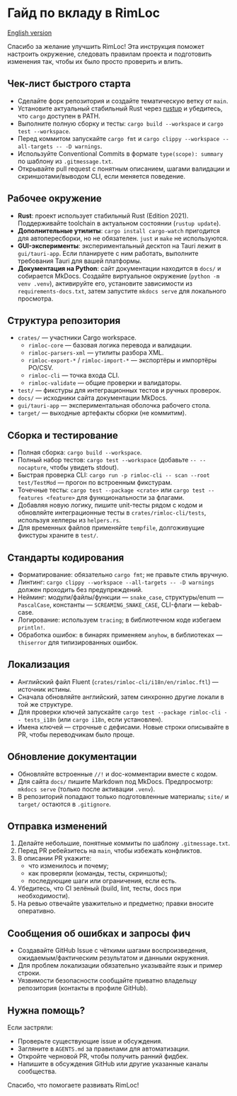 # Гайд по вкладу в RimLoc

[English version](../../CONTRIBUTING.md)

Спасибо за желание улучшить RimLoc! Эта инструкция поможет настроить окружение, следовать правилам проекта и подготовить изменения так, чтобы их было просто проверить и влить.

## Чек-лист быстрого старта
- Сделайте форк репозитория и создайте тематическую ветку от `main`.
- Установите актуальный стабильный Rust через [rustup](https://rustup.rs/) и убедитесь, что `cargo` доступен в PATH.
- Выполните полную сборку и тесты: `cargo build --workspace` и `cargo test --workspace`.
- Перед коммитом запускайте `cargo fmt` и `cargo clippy --workspace --all-targets -- -D warnings`.
- Используйте Conventional Commits в формате `type(scope): summary` по шаблону из `.gitmessage.txt`.
- Открывайте pull request с понятным описанием, шагами валидации и скриншотами/выводом CLI, если меняется поведение.

## Рабочее окружение
- **Rust**: проект использует стабильный Rust (Edition 2021). Поддерживайте toolchain в актуальном состоянии (`rustup update`).
- **Дополнительные утилиты**: `cargo install cargo-watch` пригодится для автопересборки, но не обязателен. `just` и `make` не используются.
- **GUI-эксперименты**: экспериментальный десктоп на Tauri лежит в `gui/tauri-app`. Если планируете с ним работать, выполните требования Tauri для вашей платформы.
- **Документация на Python**: сайт документации находится в `docs/` и собирается MkDocs. Создайте виртуальное окружение (`python -m venv .venv`), активируйте его, установите зависимости из `requirements-docs.txt`, затем запустите `mkdocs serve` для локального просмотра.

## Структура репозитория
- `crates/` — участники Cargo workspace.
  - `rimloc-core` — базовая логика перевода и валидации.
  - `rimloc-parsers-xml` — утилиты разбора XML.
  - `rimloc-export-*` / `rimloc-import-*` — экспортёры и импортёры PO/CSV.
  - `rimloc-cli` — точка входа CLI.
  - `rimloc-validate` — общие проверки и валидаторы.
- `test/` — фикстуры для интеграционных тестов и ручных проверок.
- `docs/` — исходники сайта документации MkDocs.
- `gui/tauri-app` — экспериментальная оболочка рабочего стола.
- `target/` — выходные артефакты сборки (не коммитим).

## Сборка и тестирование
- Полная сборка: `cargo build --workspace`.
- Полный набор тестов: `cargo test --workspace` (добавьте `-- --nocapture`, чтобы увидеть stdout).
- Быстрая проверка CLI: `cargo run -p rimloc-cli -- scan --root test/TestMod` — прогон по встроенным фикстурам.
- Точечные тесты: `cargo test --package <crate>` или `cargo test --features <feature>` для функциональности за флагами.
- Добавляя новую логику, пишите unit-тесты рядом с кодом и обновляйте интеграционные тесты в `crates/rimloc-cli/tests`, используя хелперы из `helpers.rs`.
- Для временных файлов применяйте `tempfile`, долгоживущие фикстуры храните в `test/`.

## Стандарты кодирования
- Форматирование: обязательно `cargo fmt`; не правьте стиль вручную.
- Линтинг: `cargo clippy --workspace --all-targets -- -D warnings` должен проходить без предупреждений.
- Нейминг: модули/файлы/функции — `snake_case`, структуры/enum — `PascalCase`, константы — `SCREAMING_SNAKE_CASE`, CLI-флаги — kebab-case.
- Логирование: используем `tracing`; в библиотечном коде избегаем `println!`.
- Обработка ошибок: в бинарях применяем `anyhow`, в библиотеках — `thiserror` для типизированных ошибок.

## Локализация
- Английский файл Fluent (`crates/rimloc-cli/i18n/en/rimloc.ftl`) — источник истины.
- Сначала обновляйте английский, затем синхронно другие локали в той же структуре.
- Для проверки ключей запускайте `cargo test --package rimloc-cli -- tests_i18n` (или `cargo i18n`, если установлен).
- Имена ключей — строчные с дефисами. Новые строки описывайте в PR, чтобы переводчикам было проще.

## Обновление документации
- Обновляйте встроенные `//!` и doc-комментарии вместе с кодом.
- Для сайта `docs/` пишите Markdown под MkDocs. Предпросмотр: `mkdocs serve` (только после активации `.venv`).
- В репозиторий попадают только подготовленные материалы; `site/` и `target/` остаются в `.gitignore`.

## Отправка изменений
1. Делайте небольшие, понятные коммиты по шаблону `.gitmessage.txt`.
2. Перед PR ребейзитесь на `main`, чтобы избежать конфликтов.
3. В описании PR укажите:
   - что изменилось и почему;
   - как проверяли (команды, тесты, скриншоты);
   - последующие шаги или ограничения, если есть.
4. Убедитесь, что CI зелёный (build, lint, тесты, docs при необходимости).
5. На ревью отвечайте уважительно и предметно; правки вносите оперативно.

## Сообщения об ошибках и запросы фич
- Создавайте GitHub Issue с чёткими шагами воспроизведения, ожидаемым/фактическим результатом и данными окружения.
- Для проблем локализации обязательно указывайте язык и пример строки.
- Уязвимости безопасности сообщайте приватно владельцу репозитория (контакты в профиле GitHub).

## Нужна помощь?
Если застряли:
- Проверьте существующие issue и обсуждения.
- Загляните в `AGENTS.md` за правилами для автоматизации.
- Откройте черновой PR, чтобы получить ранний фидбек.
- Напишите в обсуждения GitHub или другие указанные каналы сообщества.

Спасибо, что помогаете развивать RimLoc!

